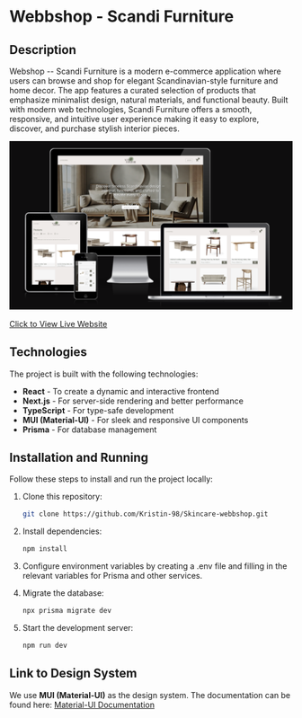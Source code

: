 # Webbshop - Scandi Furniture

## Description

Webshop -- Scandi Furniture is a modern e-commerce application where users can browse and shop for elegant Scandinavian-style furniture and home decor. The app features a curated selection of products that emphasize minimalist design, natural materials, and functional beauty. Built with modern web technologies, Scandi Furniture offers a smooth, responsive, and intuitive user experience making it easy to explore, discover, and purchase stylish interior pieces.

![Responsive Mockup](https://github.com/Kristin-98/Skincare-webbshop/blob/main/public/responsive.png)

[Click to View Live Website](https://skincare-webbshop.vercel.app/)

## Technologies

The project is built with the following technologies:

- **React** - To create a dynamic and interactive frontend
- **Next.js** - For server-side rendering and better performance
- **TypeScript** - For type-safe development
- **MUI (Material-UI)** - For sleek and responsive UI components
- **Prisma** - For database management

## Installation and Running

Follow these steps to install and run the project locally:

1. Clone this repository:

   ```sh
   git clone https://github.com/Kristin-98/Skincare-webbshop.git
   ```

2. Install dependencies:
   ```sh
   npm install
   ```
3. Configure environment variables by creating a .env file and filling in the relevant variables for Prisma and other services.

4. Migrate the database:
   ```sh
   npx prisma migrate dev
   ```
5. Start the development server:
   ```sh
   npm run dev
   ```

## Link to Design System

We use **MUI (Material-UI)** as the design system. The documentation can be found here:
[Material-UI Documentation](https://mui.com/)
